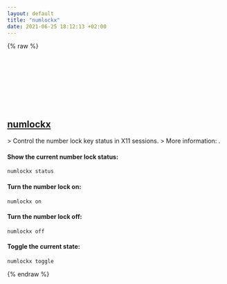 ```yaml
---
layout: default
title: "numlockx"
date: 2021-06-25 18:12:13 +02:00
---
```

{% raw %}
<h2 id="numlockx">
  <a href="/en/linux/numlockx.html">numlockx</a> <a href="#numlockx"><svg class="icon">
    <use href="/assets/images/unicode_sprite.svg#link" />
  </svg></a>
</h2>
> Control the number lock key status in X11 sessions.
> More information: <http://www.mike-devlin.com/linux/README-numlockx.htm>.

#### Show the current number lock status:
```shell
numlockx status
```
#### Turn the number lock on:
```shell
numlockx on
```
#### Turn the number lock off:
```shell
numlockx off
```
#### Toggle the current state:
```shell
numlockx toggle
```
{% endraw %}